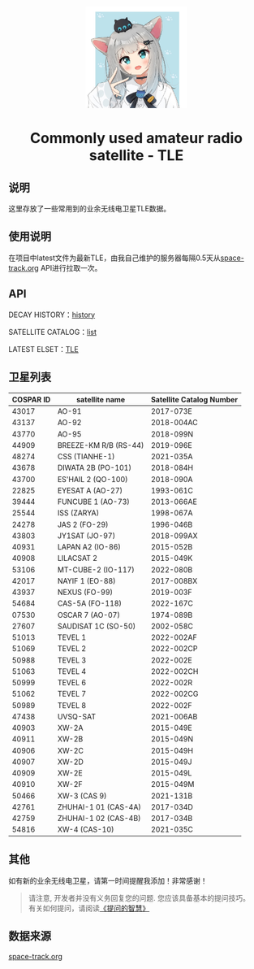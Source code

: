 <p align="center">
    <img src="https://raw.githubusercontent.com/zrmzrm/Commonly-used-amateur-radio-satellites-TLE/img-patch-1/1210501310_6ed4e5ccfb396b0fff757517d24cdd65.jpg" width="200" height="200">
</p>

<div align="center">

# Commonly used amateur radio satellite - TLE

</div>

## 说明
这里存放了一些常用到的业余无线电卫星TLE数据。

## 使用说明
在项目中latest文件为最新TLE，由我自己维护的服务器每隔0.5天从[space-track.org](https://www.space-track.org/) API进行拉取一次。

## API
DECAY HISTORY：[history](https://www.space-track.org/basicspacedata/query/class/gp/ORDERBY/EPOCH%20desc/favorites/amateur%20radio%20ephemeris/format/3le/emptyresult/show)

SATELLITE CATALOG：[list](https://www.space-track.org/basicspacedata/query/class/gp/ORDERBY/EPOCH%20desc/favorites/amateur%20radio%20ephemeris/format/3le/emptyresult/show)

LATEST ELSET：[TLE](https://www.space-track.org/basicspacedata/query/class/gp/ORDERBY/EPOCH%20desc/favorites/amateur%20radio%20ephemeris/format/3le/emptyresult/show)

## 卫星列表

| COSPAR ID | satellite name        | Satellite Catalog Number |
| --------- | --------------------- | ------------------------ |
| 43017     | AO-91                 | 2017-073E                |
| 43137     | AO-92                 | 2018-004AC               |
| 43770     | AO-95                 | 2018-099N                |
| 44909     | BREEZE-KM R/B (RS-44) | 2019-096E                |
| 48274     | CSS (TIANHE-1)        | 2021-035A                |
| 43678     | DIWATA 2B (PO-101)    | 2018-084H                |
| 43700     | ES'HAIL 2 (QO-100)    | 2018-090A                |
| 22825     | EYESAT A (AO-27)      | 1993-061C                |
| 39444     | FUNCUBE 1 (AO-73)     | 2013-066AE               |
| 25544     | ISS (ZARYA)           | 1998-067A                |
| 24278     | JAS 2 (FO-29)         | 1996-046B                |
| 43803     | JY1SAT (JO-97)        | 2018-099AX               |
| 40931     | LAPAN A2 (IO-86)      | 2015-052B                |
| 40908     | LILACSAT 2            | 2015-049K                |
| 53106     | MT-CUBE-2 (IO-117)    | 2022-080B                |
| 42017     | NAYIF 1 (EO-88)       | 2017-008BX               |
| 43937     | NEXUS (FO-99)         | 2019-003F                |
| 54684     | CAS-5A (FO-118)       | 2022-167C                |
| 07530     | OSCAR 7 (AO-07)       | 1974-089B                |
| 27607     | SAUDISAT 1C (SO-50)   | 2002-058C                |
| 51013     | TEVEL 1               | 2022-002AF               |
| 51069     | TEVEL 2               | 2022-002CP               |
| 50988     | TEVEL 3               | 2022-002E                |
| 51063     | TEVEL 4               | 2022-002CH               |
| 50999     | TEVEL 6               | 2022-002R                |
| 51062     | TEVEL 7               | 2022-002CG               |
| 50989     | TEVEL 8               | 2022-002F                |
| 47438     | UVSQ-SAT              | 2021-006AB               |
| 40903     | XW-2A                 | 2015-049E                |
| 40911     | XW-2B                 | 2015-049N                |
| 40906     | XW-2C                 | 2015-049H                |
| 40907     | XW-2D                 | 2015-049J                |
| 40909     | XW-2E                 | 2015-049L                |
| 40910     | XW-2F                 | 2015-049M                |
| 50466     | XW-3 (CAS 9)          | 2021-131B                |
| 42761     | ZHUHAI-1 01 (CAS-4A)  | 2017-034D                |
| 42759     | ZHUHAI-1 02 (CAS-4B)  | 2017-034B                |
| 54816     | XW-4 (CAS-10)         | 2021-035C                |


## 其他
如有新的业余无线电卫星，请第一时间提醒我添加！非常感谢！

> 请注意, 开发者并没有义务回复您的问题. 您应该具备基本的提问技巧。  
> 有关如何提问，请阅读[《提问的智慧》](https://github.com/ryanhanwu/How-To-Ask-Questions-The-Smart-Way/blob/main/README-zh_CN.md)

## 数据来源
[space-track.org](https://www.space-track.org/)
